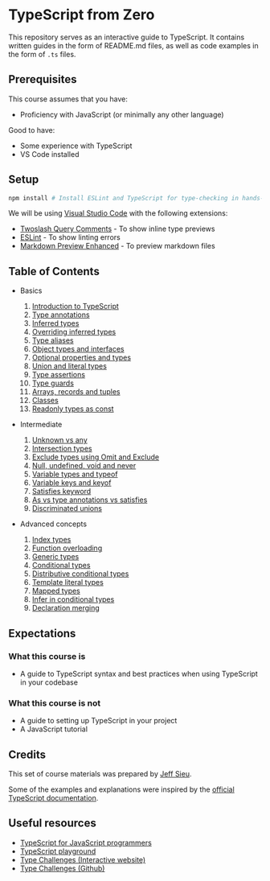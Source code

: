 # TypeScript from Zero

This repository serves as an interactive guide to TypeScript.
It contains written guides in the form of README.md files, as well as code examples in the form of `.ts` files.

## Prerequisites

This course assumes that you have:

- Proficiency with JavaScript (or minimally any other language)

Good to have:

- Some experience with TypeScript
- VS Code installed

## Setup

```sh
npm install # Install ESLint and TypeScript for type-checking in hands-on exercises.
```

We will be using [Visual Studio Code](https://code.visualstudio.com/) with the following extensions:

- [Twoslash Query Comments](https://marketplace.visualstudio.com/items?itemName=Orta.vscode-twoslash-queries) - To show inline type previews
- [ESLint](https://marketplace.visualstudio.com/items?itemName=dbaeumer.vscode-eslint) - To show linting errors
- [Markdown Preview Enhanced](https://marketplace.visualstudio.com/items?itemName=shd101wyy.markdown-preview-enhanced) - To preview markdown files


## Table of Contents

- Basics
  1. [Introduction to TypeScript](./chapters/1-basics/0-introduction-to-typescript/README.md)
  1. [Type annotations](./chapters/1-basics/1-type-annotations/README.md)
  1. [Inferred types](./chapters/1-basics/2-inferred-types/README.md)
  1. [Overriding inferred types](./chapters/1-basics/3-overriding-inferred-types/README.md)
  1. [Type aliases](./chapters/1-basics/4-type-aliases/README.md)
  1. [Object types and interfaces](./chapters/1-basics/5-object-types-and-interfaces/README.md)
  1. [Optional properties and types](./chapters/1-basics/6-optional-properties-and-types/README.md)
  1. [Union and literal types](./chapters/1-basics/7-union-and-literal-types/README.md)
  1. [Type assertions](./chapters/1-basics/8-type-assertions/README.md)
  1. [Type guards](./chapters/1-basics/9-type-guards/README.md)
  1. [Arrays, records and tuples](./chapters/1-basics/10-arrays-records-tuples/README.md)
  1. [Classes](./chapters/1-basics/11-classes/README.md)
  1. [Readonly types as const](./chapters/1-basics/12-readonly-types-as-const/README.md)

- Intermediate
  1. [Unknown vs any](./chapters/2-intermediate-concepts/1-unknown-any/README.md)
  1. [Intersection types](./chapters/2-intermediate-concepts/2-intersection-types/README.md)
  1. [Exclude types using Omit and Exclude](./chapters/2-intermediate-concepts/3-exclude-types-omit-exclude/README.md)
  1. [Null, undefined, void and never](./chapters/2-intermediate-concepts/4-null-undefined-void-never/README.md)
  1. [Variable types and typeof](./chapters/2-intermediate-concepts/5-variable-types-typeof/README.md)
  1. [Variable keys and keyof](./chapters/2-intermediate-concepts/6-variable-keys-keyof/README.md)
  1. [Satisfies keyword](./chapters/2-intermediate-concepts/7-satisfies/README.md)
  1. [As vs type annotations vs satisfies](./chapters/2-intermediate-concepts/8-as-vs-type-annotations-vs-satisfies/README.md)
  1. [Discriminated unions](./chapters/2-intermediate-concepts/9-discriminated-unions/README.md)

- Advanced concepts
  1. [Index types](./chapters/3-advanced-concepts/1-index-types/README.md)
  1. [Function overloading](./chapters/3-advanced-concepts/2-function-overloading/README.md)
  1. [Generic types](./chapters/3-advanced-concepts/3-generic-types/README.md)
  1. [Conditional types](./chapters/3-advanced-concepts/4-conditional-types/README.md)
  1. [Distributive conditional types](./chapters/3-advanced-concepts/5-distributive-conditional-types/README.md)
  1. [Template literal types](./chapters/3-advanced-concepts/6-template-literal-types/README.md)
  1. [Mapped types](./chapters/3-advanced-concepts/7-mapped-types/README.md)
  1. [Infer in conditional types](./chapters/3-advanced-concepts/8-infer-in-conditional-types/README.md)
  1. [Declaration merging](./chapters/3-advanced-concepts/9-declaration-merging/README.md)

## Expectations

### What this course is

- A guide to TypeScript syntax and best practices when using TypeScript in your codebase

### What this course is not

- A guide to setting up TypeScript in your project
- A JavaScript tutorial

## Credits

This set of course materials was prepared by [Jeff Sieu](https://jeffsieu.com). 

Some of the examples and explanations were inspired by the [official TypeScript documentation](https://www.typescriptlang.org/docs/).

## Useful resources

- [TypeScript for JavaScript programmers](https://www.typescriptlang.org/docs/handbook/typescript-in-5-minutes.html)
- [TypeScript playground](https://www.typescriptlang.org/play)
- [Type Challenges (Interactive website)](https://type-challenges.github.io/)
- [Type Challenges (Github)](https://github.com/type-challenges/type-challenges)
